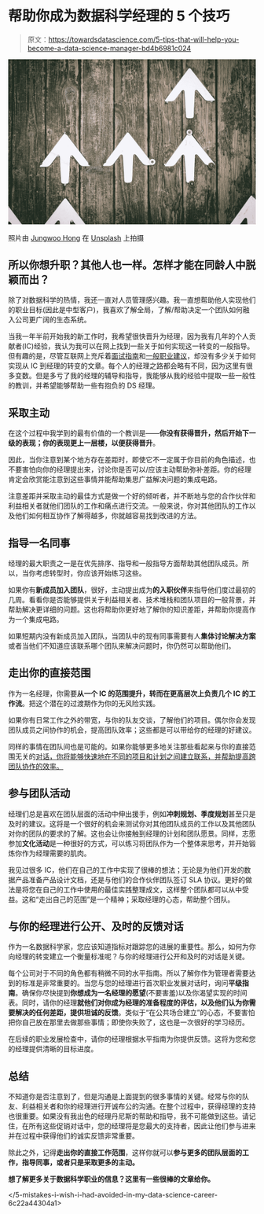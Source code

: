 # 帮助你成为数据科学经理的 5 个技巧

> 原文：<https://towardsdatascience.com/5-tips-that-will-help-you-become-a-data-science-manager-bd4b6981c024>

![](img/1d528f2714c7a81cbca4b0a01a4ceace.png)

照片由 [Jungwoo Hong](https://unsplash.com/es/@hjwinunsplsh?utm_source=medium&utm_medium=referral) 在 [Unsplash](https://unsplash.com?utm_source=medium&utm_medium=referral) 上拍摄

## 所以你想升职？其他人也一样。怎样才能在同龄人中脱颖而出？

除了对数据科学的热情，我还一直对人员管理感兴趣。我一直想帮助他人实现他们的职业目标(因此是中型客户)，我喜欢了解全局，了解/帮助决定一个团队如何融入公司更广阔的生态系统。

当我一年半前开始我的新工作时，我希望很快晋升为经理，因为我有几年的个人贡献者(IC)经验，我认为我可以在网上找到一些关于如何实现这一转变的一般指导。但有趣的是，尽管互联网上充斥着[面试指南](/the-ultimate-interview-prep-guide-for-data-scientists-and-data-analysts-18621db1da47)和[一般职业建议](/5-mistakes-i-wish-i-had-avoided-in-my-data-science-career-6c22a44304a1)，却没有多少关于如何实现从 IC 到经理的转变的文章。每个人的经理之路都会略有不同，因为这里有很多变数。但是多亏了我的经理的辅导和指导，我能够从我的经验中提取一些一般性的教训，并希望能够帮助一些有抱负的 DS 经理。

## **采取主动**

在这个过程中我学到的最有价值的一个教训是——**你没有获得晋升，然后开始下一级的表现；你的表现更上一层楼，以便获得晋升**。

因此，当你注意到某个地方存在差距时，即使它不一定属于你目前的角色描述，也不要害怕向你的经理提出来，讨论你是否可以/应该主动帮助弥补差距。你的经理肯定会欣赏能注意到这些事情并能帮助集思广益解决问题的集成电路。

注意差距并采取主动的最佳方式是做一个好的倾听者，并不断地与您的合作伙伴和利益相关者就他们团队的工作和痛点进行交流。一般来说，你对其他团队的工作以及他们如何相互协作了解得越多，你就越容易找到改进的方法。

## **指导一名同事**

经理的最大职责之一是在优先排序、指导和一般指导方面帮助其他团队成员。所以，当你考虑转型时，你应该开始练习这些。

如果你有**新成员加入团队**，很好，主动提出成为**的入职伙伴**来指导他们度过最初的几周。看看你是否能够提供关于利益相关者、技术堆栈和团队项目的一般背景，并帮助解决更详细的问题。这也将帮助你更好地了解你的知识差距，并帮助你提高作为一个集成电路。

如果短期内没有新成员加入团队，当团队中的现有同事需要有人**集体讨论解决方案**或者当他们不知道应该联系哪个团队来解决问题时，你仍然可以帮助他们。

## **走出你的直接范围**

作为一名经理，你需要**从一个 IC 的范围提升，转而在更高层次上负责几个 IC 的工作流**。把这个潜在的过渡期作为你的无风险实践。

如果你有日常工作之外的带宽，与你的队友交谈，了解他们的项目。偶尔你会发现团队成员之间协作的机会，提高团队效率；这些都是可以带给你的经理的好建议。

同样的事情在团队间也是可能的。如果你能够更多地关注那些看起来与你的直接范围无关的[对话，你将能够快速地在不同的项目和计划之间建立联系，并帮助提高跨团队协作的效率。](/productivity-tips-for-data-scientists-eb66242fde27)

## **参与团队活动**

经理们总是喜欢在团队层面的活动中伸出援手，例如**冲刺规划、季度规划**甚至只是及时的建议。这将是一个很好的机会来测试你对其他团队成员的工作以及其他团队对你的团队的要求的了解。这也会让你接触到经理的计划和团队愿景。同样，志愿参加**文化活动**是一种很好的方式，可以练习将团队作为一个整体来思考，并开始锻炼你作为经理需要的肌肉。

我见过很多 IC，他们在自己的工作中实现了很棒的想法；无论是为他们开发的数据产品准备产品设计文档，还是与他们的合作伙伴团队签订 SLA 协议。更好的做法是将您在自己的工作中使用的最佳实践整理成文，这样整个团队都可以从中受益。这和“走出自己的范围”是一个精神；采取经理的心态，帮助整个团队。

## **与你的经理进行公开、及时的反馈对话**

作为一名数据科学家，您应该知道指标对跟踪您的进展的重要性。那么，如何为你向经理的转变建立一个衡量标准呢？与你的经理进行公开和及时的对话是关键。

每个公司对于不同的角色都有稍微不同的水平指南。所以了解你作为管理者需要达到的标准是非常重要的。当您与您的经理进行首次职业发展对话时，询问**平级指南**。确保你尽快提到**你想成为一名经理的愿望**(不要害羞)以及你渴望实现的时间表。同时，请你的经理**就他们对你成为经理的准备程度的评估，以及他们认为你需要解决的任何差距，提供坦诚的反馈**。类似于“在公共场合建立”的心态，不要害怕把你自己放在那里去做那些事情；即使你失败了，这也是一次很好的学习经历。

在后续的职业发展检查中，请你的经理根据水平指南为你提供反馈。这将为您和您的经理提供清晰的目标进度。

## **总结**

不知道你是否注意到了，但是沟通是上面提到的很多事情的关键。经常与你的队友、利益相关者和你的经理进行开诚布公的沟通。在整个过程中，获得经理的支持也很重要。如果没有我出色的经理丹尼斯的帮助和指导，我不可能做到这些。请记住，在所有这些促销对话中，您的经理将是您最大的支持者，因此让他们参与进来并在过程中获得他们的诚实反馈非常重要。

除此之外，记得**走出你的直接工作范围**，这样你就可以**参与更多的团队层面的工作，指导同事，**或者只是**采取更多的主动。**

**想了解更多关于数据科学职业的信息？这里有一些很棒的文章给你。**

</productivity-tips-for-data-scientists-eb66242fde27>  </5-mistakes-i-wish-i-had-avoided-in-my-data-science-career-6c22a44304a1>  </how-to-pick-the-right-career-in-the-data-world-1cec8a084767> 